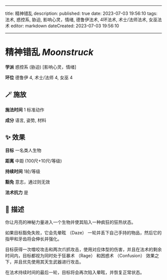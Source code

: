 
---
title: 精神错乱
description: 
published: true
date: 2023-07-03 19:56:10
tags: 法术, 惑控系, 胁迫, 影响心灵，情绪, 德鲁伊法术, 4环法术, 术士/法师法术, 女巫法术
editor: markdown
dateCreated: 2023-07-03 19:56:10

---

# **精神错乱** *Moonstruck*

**学派** 惑控系 (胁迫) \[影响心灵，情绪\] 

**环位** 德鲁伊 4, 术士/法师 4, 女巫 4

## 🪄 施放

**施法时间** 1 标准动作

**成分** 语言, 姿势, 材料

## ✨ 效果 

**目标** 一名类人生物 

**距离** 中距 (100尺+10尺/等级)  

**持续时间** 1轮/等级 

**豁免** 意志，通过则无效

**法术抗力** 是

## 📖 描述

你让月亮的神秘力量进入一个生物并使其陷入一种疯狂的狂热状态。

如果目标豁免失败，它会先晕眩 （Daze） 一轮并丢下自己手持的物品，然后它的指甲和牙齿将会伸长并强化。

目标获得一次噬咬攻击和两次爪抓攻击，使用对应体型的伤害，并且在法术的剩余时间内，目标都视为同时处于狂暴术 （Rage） 和困惑术 （Confusion） 效果之下，并且优先使用其天生武器进行攻击。

在法术持续时间的最后一轮，目标将会再次陷入晕眩，并恢复正常状态。
    